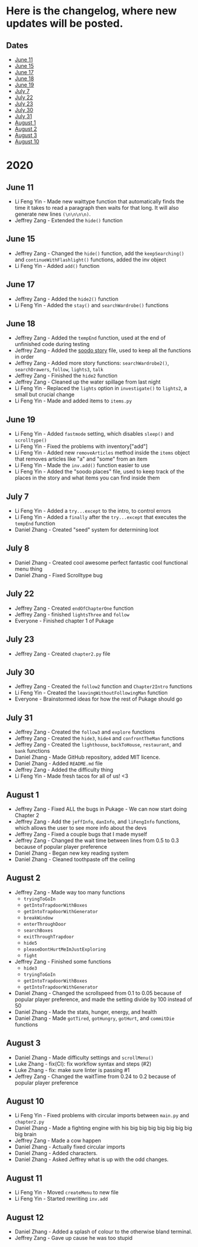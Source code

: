 # Here is the changelog, where new updates will be posted. #

## Dates ##
-   [June 11](#June-11)
-   [June 15](#June-15)
-   [June 17](#June-17)
-   [June 18](#June-18)
-   [June 19](#June-19)
-   [July 7](#July-7)
-   [July 22](#July-22)
-   [July 23](#July-23)
-   [July 30](#July-24)
-   [July 31](#July-25)
-   [August 1](#August-1)
-	[August 2](#August-2)
-	[August 3](#August-3)
-   [August 10](#August-10)

#   2020

## June 11 ##
-   Li Feng Yin - Made new waittype function that automatically finds the time it takes to read a paragraph then waits for that long. It will also generate new lines `(\n\n\n\n)`.
-   Jeffrey Zang - Extended the `hide()` function

## June 15 ##
-   Jeffrey Zang - Changed the `hide()` function, add the `keepSearching()` and `continueWithFlashlight()` functions, added the inv object
-   Li Feng Yin - Added `add()` function

## June 17 ##
-   Jeffrey Zang - Added the `hide2()` function
-   Li Feng Yin - Added the  `stay()` and `searchWardrobe()` functions

## June 18 ##
-   Jeffrey Zang - Added the `tempEnd` function, used at the end of unfinished code during testing
-   Jeffrey Zang - Added the [soodo story](https://repl.it/@LargAnk/pukage#soodo/soodo-story) file, used to keep all the functions in order
-   Jeffrey Zang - Added more story functions: `searchWardrobe2()`, `searchDrawers`, `follow`, `lights3`, `talk`
-   Jeffrey Zang - Finished the `hide2` function
-   Jeffrey Zang - Cleaned up the water spillage from last night
-   Li Feng Yin - Replaced the `lights` option in `investigate()` to `lights2`, a small but crucial change
-   Li Feng Yin - Made and added items to `items.py`


## June 19 ##
-   Li Feng Yin - Added `fastmode` setting, which disables `sleep()` and `scrolltype()`
-   Li Feng Yin - Fixed the problems with inventory\["add"]
-   Li Feng Yin - Added new `removeArticles` method inside the `items` object that removes articles like "a" and "some" from an item
-   Li Feng Yin - Made the `inv.add()` function easier to use
-   Li Feng Yin - Added the "soodo places" file, used to keep track of the places in the story and what items you can find inside them

## July 7 ##
-   Li Feng Yin - Added a `try...except` to the intro, to control errors
-   Li Feng Yin - Added a `finally` after the `try...except` that executes the `tempEnd` function
- Daniel Zhang - Created "seed" system for determining loot

## July 8 ##
- Daniel Zhang - Created cool awesome perfect fantastic cool functional menu thing
- Daniel Zhang - Fixed Scrolltype bug

## July 22 ##
- Jeffrey Zang - Created `endOfChapterOne` function 
- Jeffrey Zang - finished `lightsThree` and `follow`
- Everyone - Finished chapter 1 of Pukage

## July 23 ##
- Jeffrey Zang - Created `chapter2.py` file

## July 30 ##
- Jeffrey Zang - Created the `follow2` function and `Chapter2Intro` functions
- Li Feng Yin - Created the `leavingWithoutFollowingMan` function
- Everyone - Brainstormed ideas for how the rest of Pukage should go

## July 31 ## 
- Jeffrey Zang - Created the `follow3` and `explore` functions
- Jeffrey Zang - Created the `hide3`, `hide4` and `confrontTheMan` functions
- Jeffrey Zang - Created the `lighthouse`, `backToHouse`, `restaurant`, and `bank` functions
- Daniel Zhang - Made GitHub repository, added MIT licence.
- Daniel Zhang - Added `README.md` file
- Jeffrey Zang - Added the difficulty thing
- Li Feng Yin - Made fresh tacos for all of us! <3

## August 1 ## 
- Jeffrey Zang - Fixed ALL the bugs in Pukage - We can now start doing Chapter 2
- Jeffrey Zang - Add the `jeffInfo`, `danInfo`, and `liFengInfo` functions, which allows the user to see more info about the devs
- Jeffrey Zang - Fixed a couple bugs that I made myself
- Jeffrey Zang - Changed the wait time between lines from 0.5 to 0.3 because of popular player preference
- Daniel Zhang - Began new key reading system
- Daniel Zhang - Cleaned toothpaste off the ceiling

## August 2 ##
- Jeffrey Zang - Made way too many functions
	- `tryingToGoIn`
	-	`getIntoTrapdoorWithBoxes`
	- `getIntoTrapdoorWithGenerator`
	- `breakWindow`
	- `enterThroughDoor`
	- `searchBoxes`
	- `exitThroughTrapdoor`
	- `hide5`
	- `pleaseDontHurtMeImJustExploring`
	- `fight`
- Jeffrey Zang - Finished some functions
	- `hide3`
	- `tryingToGoIn`
	- `getIntoTrapdoorWithBoxes`
	- `getIntoTrapdoorWithGenerator`
- Daniel Zhang - Changed the scrollspeed from 0.1 to 0.05 because of popular player preference, and made the setting divide by 100 instead of 50
- Daniel Zhang - Made the stats, hunger, energy, and health
- Daniel Zhang - Made `gotTired`, `gotHungry`, `gotHurt`, and `commitDie` functions

## August 3 ##
- Daniel Zhang - Made difficulty settings and `scrollMenu()`
- Luke Zhang - fix(CI): fix workflow syntax and steps (#2)
- Luke Zhang - fix: make sure linter is passing #1
- Jeffrey Zang - Changed the waitTime from 0.24 to 0.2 because of popular player preference

## August 10 ##

- Li Feng Yin - Fixed problems with circular imports between `main.py` and `chapter2.py`
- Daniel Zhang - Made a fighting engine with his big big big big big big big big brain
- Jeffrey Zang - Made a cow happen
- Daniel Zhang - Actually fixed circular imports
- Daniel Zhang - Added characters.
- Daniel Zhang - Asked Jeffrey what is up with the odd changes.

## August 11 ##

- Li Feng Yin - Moved `createMenu` to new file
- Li Feng Yin - Started rewriting `inv.add`

## August 12 ##

- Daniel Zhang - Added a splash of colour to the otherwise bland terminal.
- Jeffrey Zang - Gave up cause he was too stupid

